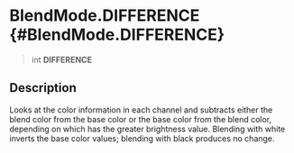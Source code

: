 BlendMode.DIFFERENCE {#BlendMode.DIFFERENCE}
====================

> int **DIFFERENCE**

Description
-----------

Looks at the color information in each channel and subtracts either the
blend color from the base color or the base color from the blend color,
depending on which has the greater brightness value. Blending with white
inverts the base color values; blending with black produces no change.
